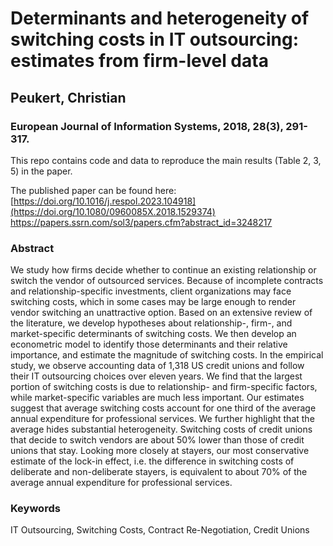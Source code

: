 # Determinants and heterogeneity of switching costs in IT outsourcing: estimates from firm-level data
## Peukert, Christian
### European Journal of Information Systems, 2018, 28(3), 291-317.

This repo contains code and data to reproduce the main results (Table 2, 3, 5) in the paper.

The published paper can be found here:
[https://doi.org/10.1016/j.respol.2023.104918](https://doi.org/10.1080/0960085X.2018.1529374)
https://papers.ssrn.com/sol3/papers.cfm?abstract_id=3248217

### Abstract
We study how firms decide whether to continue an existing relationship or switch the vendor of outsourced services. Because of incomplete contracts and relationship-specific investments, client organizations may face switching costs, which in some cases may be large enough to render vendor switching an unattractive option. Based on an extensive review of the literature, we develop hypotheses about relationship-, firm-, and market-specific determinants of switching costs. We then develop an econometric model to identify those determinants and their relative importance, and estimate the magnitude of switching costs. In the empirical study, we observe accounting data of 1,318 US credit unions and follow their IT outsourcing choices over eleven years. We find that the largest portion of switching costs is due to relationship- and firm-specific factors, while market-specific variables are much less important. Our estimates suggest that average switching costs account for one third of the average annual expenditure for professional services. We further highlight that the average hides substantial heterogeneity. Switching costs of credit unions that decide to switch vendors are about 50% lower than those of credit unions that stay. Looking more closely at stayers, our most conservative estimate of the lock-in effect, i.e. the difference in switching costs of deliberate and non-deliberate stayers, is equivalent to about 70% of the average annual expenditure for professional services.

### Keywords
IT Outsourcing, Switching Costs, Contract Re-Negotiation, Credit Unions

